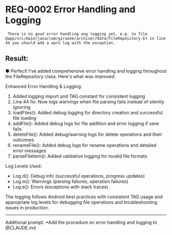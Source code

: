 # REQ-0002 Error Handling and Logging

```
 There is no good error handling ang logging yet, e.g. in file @app/src/main/java/com/giraone/archiver/data/FileRepository.kt in line 44 you should add a warn log with the exception.
```

## Result:

● Perfect! I've added comprehensive error handling and logging throughout the FileRepository class. Here's what was improved:

Enhanced Error Handling & Logging:

1. Added logging import and TAG constant for consistent logging
2. Line 44 fix: Now logs warnings when file parsing fails instead of silently ignoring
3. loadFiles(): Added debug logging for directory creation and successful file loading
4. addFile(): Added debug logs for file addition and error logging if save fails
5. deleteFile(): Added debug/warning logs for delete operations and their outcomes
6. renameFile(): Added debug logs for rename operations and detailed error messages
7. parseFileItem(): Added validation logging for invalid file formats

Log Levels Used:

- Log.d(): Debug info (successful operations, progress updates)
- Log.w(): Warnings (parsing failures, operation failures)
- Log.e(): Errors (exceptions with stack traces)

The logging follows Android best practices with consistent TAG usage and appropriate log levels for debugging file operations and troubleshooting issues in production.

---

Additional prompt: *Add the procedure on error handling and logging to @CLAUDE.md 